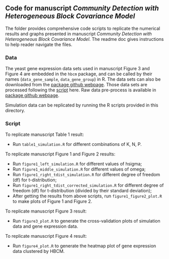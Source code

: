 ## Code for manuscript *Community Detection with Heterogeneous Block Covariance Model*


The folder provides comprehensive code scripts to replicate the numerical results and graphs presented in manuscript *Community Detection with Heterogeneous Block Covariance Model*. The readme doc gives instructions to help reader navigate the files.


### Data

The yeast gene expression data sets used in manuscript Figure 3 and Figure 4 are embedded in the `hbcm` package, and can be called by their names (`data_gene_sample`, `data_gene_group`) in R. The data sets can also be downloaded from the [package github webpage](https://github.com/xiangli2pro/hbcm/tree/main/data). Those data sets are processed following the [script](https://github.com/xiangli2pro/hbcm/blob/main/data-raw/yeast_gene_data.R) here. Raw data pre-process is available in [package github webpage](https://github.com/xiangli2pro/hbcm/tree/main/inst/extdata).


Simulation data can be replicated by running the R scripts provided in this directory.

### Script

To replicate manuscript Table 1 result:
- Run `table1_simulation.R` for different combinations of K, N, P.

To replicate manuscript Figure 1 and Figure 2 results:
- Run `figure1_left_simulation.R` for different values of hsigma;
- Run `figure1_middle_simulation.R` for different values of omega;
- Run `figure1_right_tdist_simulation.R` for different degree of freedom (df) for t-distribution;
- Run `figure1_right_tdist_corrected_simulation.R` for different degree of freedom (df) for t-distribution (divided by their standard deviation);
- After getting the results from above scripts, run `figure1_figure2_plot.R` to make plots of Figure 1 and Figure 2.


To replicate manuscript Figure 3 result:
- Run `figure3_plot.R` to generate the cross-validation plots of simulation data and gene expression data.

To replicate manuscript Figure 4 result:
- Run `figure4_plot.R` to generate the heatmap plot of gene expression data clustered by HBCM.






